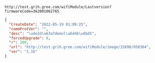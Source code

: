 `http://test.grih.gree.com/wifiModule/Lastversion?firmwareCode=362001062765`

```json
{
  "CreateDate": "2022-05-19 01:09:25",
  "commProtVer": "",
  "desc": "\u4e2d\u63a7demol\u6d4b\u8bd5",
  "forcedUpgrade": 0,
  "r": 200,
  "url": "http://test.grih.gree.com/wifiModule/image/15890/950304",
  "ver": "1.16"
}
```